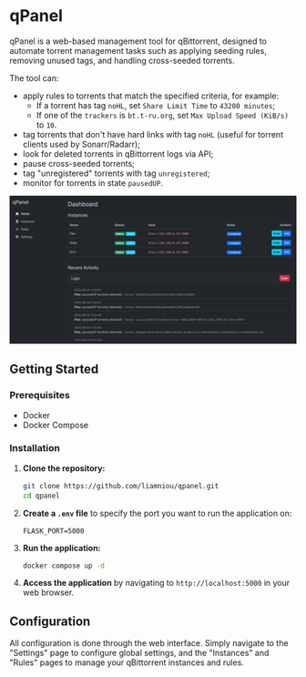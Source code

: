 # qPanel

qPanel is a web-based management tool for qBittorrent, designed to automate torrent management tasks such as applying seeding rules, removing unused tags, and handling cross-seeded torrents.

The tool can:
- apply rules to torrents that match the specified criteria, for example:
    - If a torrent has tag `noHL`, set `Share Limit Time` to `43200 minutes`;
    - If one of the `trackers` is `bt.t-ru.org`, set `Max Upload Speed (KiB/s)` to `10`.
- tag torrents that don't have hard links with tag `noHL` (useful for torrent clients used by Sonarr/Radarr);
- look for deleted torrents in qBittorrent logs via API;
- pause cross-seeded torrents;
- tag "unregistered" torrents with tag `unregistered`;
- monitor for torrents in state `pausedUP`.

![Main page](images/main.png)

## Getting Started

### Prerequisites

- Docker
- Docker Compose

### Installation

1.  **Clone the repository:**
    ```bash
    git clone https://github.com/liamniou/qpanel.git
    cd qpanel
    ```

2.  **Create a `.env` file** to specify the port you want to run the application on:
    ```
    FLASK_PORT=5000
    ```

3.  **Run the application:**
    ```bash
    docker compose up -d
    ```

4.  **Access the application** by navigating to `http://localhost:5000` in your web browser.

## Configuration

All configuration is done through the web interface. Simply navigate to the "Settings" page to configure global settings, and the "Instances" and "Rules" pages to manage your qBittorrent instances and rules. 
